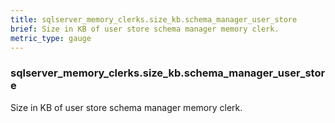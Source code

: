 ```yaml
---
title: sqlserver_memory_clerks.size_kb.schema_manager_user_store
brief: Size in KB of user store schema manager memory clerk.
metric_type: gauge
---
```

### sqlserver_memory_clerks.size_kb.schema_manager_user_store

Size in KB of user store schema manager memory clerk.